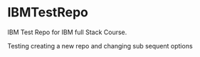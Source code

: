 # IBMTestRepo
IBM Test Repo for IBM full Stack Course.


Testing creating a new repo and changing sub sequent options
